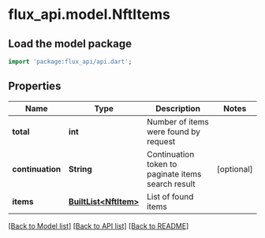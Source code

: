 # flux_api.model.NftItems

## Load the model package
```dart
import 'package:flux_api/api.dart';
```

## Properties
Name | Type | Description | Notes
------------ | ------------- | ------------- | -------------
**total** | **int** | Number of items were found by request | 
**continuation** | **String** | Continuation token to paginate items search result | [optional] 
**items** | [**BuiltList&lt;NftItem&gt;**](NftItem.md) | List of found items | 

[[Back to Model list]](../README.md#documentation-for-models) [[Back to API list]](../README.md#documentation-for-api-endpoints) [[Back to README]](../README.md)


